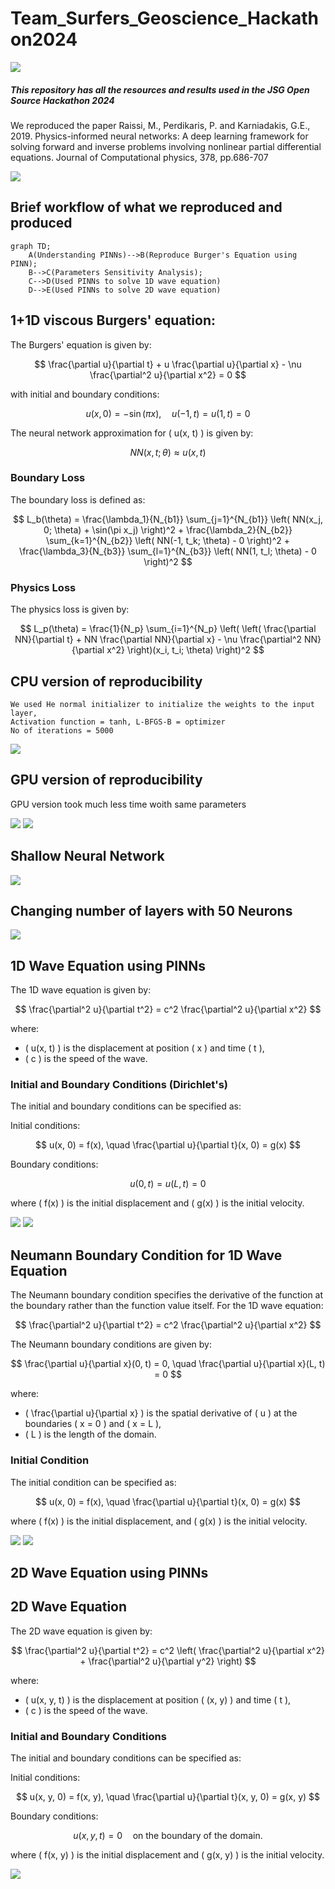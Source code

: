 # Team_Surfers_Geoscience_Hackathon2024

<img src="https://github.com/arohatgi29/Team_Surfers_Geoscience_Hackathon2024/blob/main/Images/2024-Geoscience-Hackathon-Logo.jpg" >


##### This repository has all the resources and results used in the JSG Open Source Hackathon 2024

We reproduced the paper Raissi, M., Perdikaris, P. and Karniadakis, G.E., 2019. Physics-informed neural networks: A deep learning framework for solving forward and inverse problems involving nonlinear partial differential equations. Journal of Computational physics, 378, pp.686-707

<img src="https://github.com/arohatgi29/Team_Surfers_Geoscience_Hackathon2024/blob/main/Images/Picture1.png" >

## Brief workflow of what we reproduced and produced

```mermaid
graph TD;
    A(Understanding PINNs)-->B(Reproduce Burger's Equation using PINN);
    B-->C(Parameters Sensitivity Analysis);
    C-->D(Used PINNs to solve 1D wave equation)
    D-->E(Used PINNs to solve 2D wave equation)
```

## 1+1D viscous Burgers' equation:


The Burgers' equation is given by:

$$
\frac{\partial u}{\partial t} + u \frac{\partial u}{\partial x} - \nu \frac{\partial^2 u}{\partial x^2} = 0
$$

with initial and boundary conditions:

$$
u(x, 0) = -\sin(\pi x), \quad u(-1, t) = u(1, t) = 0
$$

The neural network approximation for \( u(x, t) \) is given by:

$$
NN(x, t; \theta) \approx u(x, t)
$$

### Boundary Loss

The boundary loss is defined as:

$$
L_b(\theta) = \frac{\lambda_1}{N_{b1}} \sum_{j=1}^{N_{b1}} \left( NN(x_j, 0; \theta) + \sin(\pi x_j) \right)^2 + \frac{\lambda_2}{N_{b2}} \sum_{k=1}^{N_{b2}} \left( NN(-1, t_k; \theta) - 0 \right)^2 + \frac{\lambda_3}{N_{b3}} \sum_{l=1}^{N_{b3}} \left( NN(1, t_l; \theta) - 0 \right)^2
$$


### Physics Loss

The physics loss is given by:

$$
L_p(\theta) = \frac{1}{N_p} \sum_{i=1}^{N_p} \left( \left( \frac{\partial NN}{\partial t} + NN \frac{\partial NN}{\partial x} - \nu \frac{\partial^2 NN}{\partial x^2} \right)(x_i, t_i; \theta) \right)^2
$$

## CPU version of reproducibility


```Shell
We used He normal initializer to initialize the weights to the input layer,
Activation function = tanh, L-BFGS-B = optimizer
No of iterations = 5000
```

<img src="https://github.com/arohatgi29/Team_Surfers_Geoscience_Hackathon2024/blob/main/Images/cpu.png" >


## GPU version of reproducibility

GPU version took much less time woith same parameters


<img src="https://github.com/arohatgi29/Team_Surfers_Geoscience_Hackathon2024/blob/main/Images/GPU.png" >


<img src="https://github.com/arohatgi29/Team_Surfers_Geoscience_Hackathon2024/blob/main/Images/GPU1.png" >

## Shallow Neural Network

<img src="https://github.com/arohatgi29/Team_Surfers_Geoscience_Hackathon2024/blob/main/Images/shalloe.png" >

## Changing number of layers with 50 Neurons

<img src="https://github.com/arohatgi29/Team_Surfers_Geoscience_Hackathon2024/blob/main/Images/jl_ubmVMNIzsx.gif" >


## 1D Wave Equation using PINNs

The 1D wave equation is given by:

$$
\frac{\partial^2 u}{\partial t^2} = c^2 \frac{\partial^2 u}{\partial x^2}
$$

where:
- \( u(x, t) \) is the displacement at position \( x \) and time \( t \),
- \( c \) is the speed of the wave.

### Initial and Boundary Conditions (Dirichlet's)

The initial and boundary conditions can be specified as:

Initial conditions:

$$
u(x, 0) = f(x), \quad \frac{\partial u}{\partial t}(x, 0) = g(x)
$$

Boundary conditions:

$$
u(0, t) = u(L, t) = 0
$$

where \( f(x) \) is the initial displacement and \( g(x) \) is the initial velocity.

<img src="https://github.com/arohatgi29/Team_Surfers_Geoscience_Hackathon2024/blob/main/Images/1D_output%202.gif" >

<img src="https://github.com/arohatgi29/Team_Surfers_Geoscience_Hackathon2024/blob/main/Images/dirchlet.png" >

## Neumann Boundary Condition for 1D Wave Equation

The Neumann boundary condition specifies the derivative of the function at the boundary rather than the function value itself. For the 1D wave equation:

$$
\frac{\partial^2 u}{\partial t^2} = c^2 \frac{\partial^2 u}{\partial x^2}
$$

The Neumann boundary conditions are given by:

$$
\frac{\partial u}{\partial x}(0, t) = 0, \quad \frac{\partial u}{\partial x}(L, t) = 0
$$

where:
- \( \frac{\partial u}{\partial x} \) is the spatial derivative of \( u \) at the boundaries \( x = 0 \) and \( x = L \),
- \( L \) is the length of the domain.

### Initial Condition

The initial condition can be specified as:

$$
u(x, 0) = f(x), \quad \frac{\partial u}{\partial t}(x, 0) = g(x)
$$

where \( f(x) \) is the initial displacement, and \( g(x) \) is the initial velocity.


<img src="https://github.com/arohatgi29/Team_Surfers_Geoscience_Hackathon2024/blob/main/Images/1D_output_neumann.gif" >

<img src="https://github.com/arohatgi29/Team_Surfers_Geoscience_Hackathon2024/blob/main/Images/1D_wave_cmap_Neumann.png" >


## 2D Wave Equation using PINNs
## 2D Wave Equation

The 2D wave equation is given by:

$$
\frac{\partial^2 u}{\partial t^2} = c^2 \left( \frac{\partial^2 u}{\partial x^2} + \frac{\partial^2 u}{\partial y^2} \right)
$$

where:
- \( u(x, y, t) \) is the displacement at position \( (x, y) \) and time \( t \),
- \( c \) is the speed of the wave.

### Initial and Boundary Conditions

The initial and boundary conditions can be specified as:

Initial conditions:

$$
u(x, y, 0) = f(x, y), \quad \frac{\partial u}{\partial t}(x, y, 0) = g(x, y)
$$

Boundary conditions:

$$
u(x, y, t) = 0 \quad \text{on the boundary of the domain}.
$$

where \( f(x, y) \) is the initial displacement and \( g(x, y) \) is the initial velocity.

<img src="https://github.com/arohatgi29/Team_Surfers_Geoscience_Hackathon2024/blob/main/Images/animation_circular_t500.gif" >




















